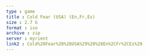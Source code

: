 ```yaml
---
type : game
title : Cold Fear (USA) (En,Fr,Es)
size : 2.7 G
format : iso
archive : zip
server : myrient
link2 : Cold%20Fear%20%28USA%29%20%28En%2CFr%2CEs%29
---
```

